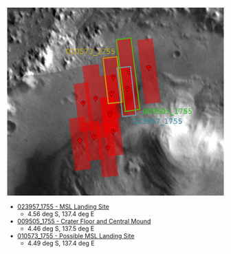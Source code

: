 ![overview](overview.png)

* [023957_1755 - MSL Landing Site](https://www.uahirise.org/dtm/dtm.php?ID=ESP_023957_1755)
  * 4.56 deg S, 137.4 deg E
* [009505_1755 - Crater Floor and Central Mound](https://www.uahirise.org/dtm/dtm.php?ID=PSP_009505_1755)
  * 4.46 deg S, 137.5 deg E
* [010573_1755 - Possible MSL Landing Site](https://www.uahirise.org/dtm/dtm.php?ID=PSP_010573_1755)
  * 4.49 deg S, 137.4 deg E